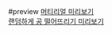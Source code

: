 #preview
[머티리얼 미리보기](https://fireworks80.github.io/inflearn-threejs/07material/material/dist/)
<br/>
[랜덤하게 공 떨어뜨리기 미리보기](https://fireworks80.github.io/inflearn-threejs/11/physics/dist/)
